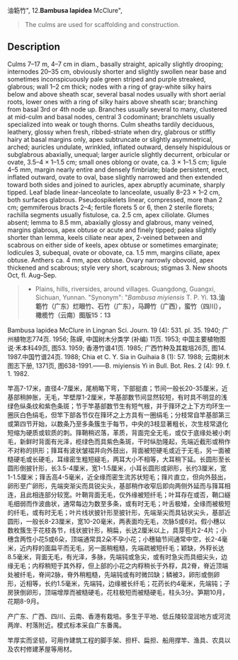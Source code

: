 油簕竹",
12.**Bambusa lapidea** McClure",

> The culms are used for scaffolding and construction.

## Description
Culms 7–17 m, 4–7 cm in diam., basally straight, apically slightly drooping; internodes 20–35 cm, obviously shorter and slightly swollen near base and sometimes inconspicuously pale green striped and purple streaked, glabrous; wall 1–2 cm thick; nodes with a ring of gray-white silky hairs below and above sheath scar, several basal nodes usually with short aerial roots, lower ones with a ring of silky hairs above sheath scar; branching from basal 3rd or 4th node up. Branches usually several to many, clustered at mid-culm and basal nodes, central 3 codominant; branchlets usually specialized into weak or tough thorns. Culm sheaths tardily deciduous, leathery, glossy when fresh, ribbed-striate when dry, glabrous or stiffly hairy at basal margins only, apex subtruncate or slightly asymmetrical, arched; auricles undulate, wrinkled, inflated outward, densely hispidulous or subglabrous abaxially, unequal; larger auricle slightly decurrent, orbicular or ovate, 3.5–4 × 1–1.5 cm; small ones oblong or ovate, ca. 3 × 1–1.5 cm; ligule 4–5 mm, margin nearly entire and densely fimbriate; blade persistent, erect, inflated outward, ovate to oval, base slightly narrowed and then extended toward both sides and joined to auricles, apex abruptly acuminate, sharply tipped. Leaf blade linear-lanceolate to lanceolate, usually 8–23 × 1–2 cm, both surfaces glabrous. Pseudospikelets linear, compressed, more than 2 cm; gemmiferous bracts 2–4; fertile florets 5 or 6, then 2 sterile florets; rachilla segments usually fistulose, ca. 2.5 cm, apex ciliolate. Glumes absent; lemma to 8.5 mm, abaxially glossy and glabrous, many veined, margins glabrous, apex obtuse or acute and finely tipped; palea slightly shorter than lemma, keels ciliate near apex, 2-veined between and scabrous on either side of keels, apex obtuse or sometimes emarginate; lodicules 3, subequal, ovate or obovate, ca. 1.5 mm, margins ciliate, apex obtuse. Anthers ca. 4 mm, apex obtuse. Ovary narrowly obovoid, apex thickened and scabrous; style very short, scabrous; stigmas 3. New shoots Oct, fl. Aug–Sep.

> * Plains, hills, riversides, around villages. Guangdong, Guangxi, Sichuan, Yunnan.
  "Synonym": "*Bambusa miyiensis* T. P. Yi.
**13.油簕竹（广东）烂眼竹、石竹（广东），马蹄竹（广西），蛮竹（四川），橄榄竹（云南）图版15：13**

Bambusa lapidea McClure in Lingnan Sci. Journ. 19 (4): 531. pl. 35. 1940; 广州植物志774页. 1956; 陈嵘, 中国树木分类学 (补编) 11页. 1953; 中国主要植物图说·禾本科49页, 图53. 1959; 香港竹谱41页. 1985; 广西竹种及其栽培26页, 图14. 1987.中国竹谱24页. 1988; Chia et C. Y. Sia in Guihaia 8 (1): 57. 1988; 云南树木图志下册, 1371页, 图638-1991.——B. miyiensis Yi in Bull. Bot. Res. 2 (4): 99. f. 1. 1982.

竿高7-17米，直径4-7厘米，尾梢略下弯，下部挺直；节间一般长20-35厘米，近基部稍肿胀，无毛，竿壁厚1-2厘米，竿基部数节间显然较短，有时具不明显的浅绿色纵条纹和紫色条斑；节于竿基部数节生有短气根，并于箨环之上下方均环生一圈灰白色绢毛，但竿下部各节仅在箨环之上方具有一圈绢毛；分枝常自竿基部第三或第四节开始，以数条乃至多条簇生于每节，中央的3枝显著粗长，次生枝常退化短缩为硬质或软质的刺。箨鞘稍迟落，革质，背面完全无毛，或仅于底缘处被小刺毛，新鲜时背面有光泽，榄绿色而具紫色条斑，干时纵肋隆起，先端近截形或稍作不对称的拱形；箨耳有波状皱褶并向外鼓出，背面被短硬毛或近于无毛，另一面被糙硬毛或长硬毛，耳缘密生粗短繸毛，两耳大小不相等，大耳稍下延。长圆形至长圆形倒披针形，长3.5-4厘米，宽1-1.5厘米，小耳长圆形或卵形，长约3厘米，宽1-1.5厘米；箨舌高4-5毫米，近全缘而密生流苏状短毛；箨片直立，但向外鼓出，卵形至广卵形，先端突渐尖而具锐尖头，基部稍作收窄后即向两侧外延而与箨耳相连，且此相连部分较宽。叶鞘背面无毛，仅外缘被短纤毛；叶耳存在或否，鞘口繸毛细弱而作波曲状，通常每边为数至多条，或有时无毛；叶舌极矮，全缘而被极短的纤毛，或有时无毛；叶片线状披针形至披针形，先端渐尖而具钻状尖头，基部近圆形，一般长8-23厘米，宽10-20毫米，两表面均无毛，次脉5或6对。假小穗以数枚簇生于花枝各节，线状披针形，稍扁，长达2厘米以上，具芽苞片2-4片；小穗含两性小花5或6朵，顶端通常具2朵不孕小花；小穗轴节间通常中空，长2-4毫米，近内稃的面扁平而无毛，另一面稍粗糙，先端疏被短纤毛；颖缺，外稃长达8.5毫米，背面无毛，有光泽，多脉，先端钝或急尖，或有时急尖而具细尖头，边缘无毛；内稃稍短于其外稃，但上部的小花之内稃稍长于外稃，具2脊，脊近顶端处被纤毛，脊间2脉，脊外稍粗糙，先端钝或有时微凹缺；鳞被3，卵形或倒卵形，近相等，长约1.5毫米，先端钝，边缘被长纤毛；花药长约4毫米，先端钝；子房狭倒卵形，顶端增厚而被糙硬毛，花柱极短而被糙硬毛，柱头3分。笋期10月，花期8-9月。

产广东、广西、四川、云南、香港有栽培。多生于平地、低丘陵较湿润地方或河流两岸、村落附近。模式标本采自广东番禺。

竿厚实而坚韧，可用作建筑工程的脚手架、担杆、扁担、船用撑竿、渔具、农具以及农村修建茅屋等用材。
